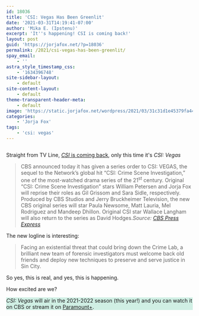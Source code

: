 ```yaml
---
id: 18036
title: 'CSI: Vegas Has Been Greenlit'
date: '2021-03-31T14:19:41-07:00'
author: 'Mika E. (Ipstenu)'
excerpt: 'It''s happening! CSI is coming back!'
layout: post
guid: 'https://jorjafox.net/?p=18036'
permalink: /2021/csi-vegas-has-been-greenlit/
spay_email:
    - ''
astra_style_timestamp_css:
    - '1634396748'
site-sidebar-layout:
    - default
site-content-layout:
    - default
theme-transparent-header-meta:
    - default
image: 'https://static.jorjafox.net/wordpress/2021/03/31c31d1e45379fa44a21f61c79e1fedb.jpg'
categories:
    - 'Jorja Fox'
tags:
    - 'csi: vegas'
---
```


<div class="wp-block-image"><figure class="aligncenter size-large"><img src="https://static.jorjafox.net/wordpress/2021/03/giphy.gif" alt="" class="wp-image-18037"/></figure></div>

Straight from TV Line, <a href="https://tvline.com/2021/03/31/csi-vegas-reboot-series-order-wallace-langham-hodges/"><em>CSI</em> is coming back</a>, only this time it's <em>CSI: Vegas</em>

<blockquote class="wp-block-quote">CBS announced today it has given a series order to CSI: VEGAS, the sequel to the Network’s global hit “CSI: Crime Scene Investigation,” one of the most-watched drama series of the 21<sup>st</sup>&nbsp;century. Original “CSI: Crime Scene Investigation” stars William Petersen and Jorja Fox will reprise their roles as Gil Grissom and Sara Sidle, respectively. Produced by CBS Studios and Jerry Bruckheimer Television, the new CBS original series will star Paula Newsome, Matt Lauria, Mel Rodriguez and Mandeep Dhillon. Original CSI star Wallace Langham will also return to the series as David Hodges.<cite>Source: <a href="https://www.viacomcbspressexpress.com/cbs-entertainment/releases/view?id=57269">CBS Press Express</a></cite></blockquote>

The new logline is interesting:

<blockquote class="wp-block-quote">Facing an existential threat that could bring down the Crime Lab, a brilliant new team of forensic investigators must welcome back old friends and deploy new techniques to preserve and serve justice in Sin City.</blockquote>

So yes, this is real, and yes, this is happening.

How excited are we?

<p class="has-background" style="background-color:#d0efe4"><em>CSI: Vegas</em> will air in the 2021-2022 season (this year!) and you can watch it on CBS or stream it on <a href="https://paramountplus.qflm.net/c/1242493/1007317/3065?u=https%3A%2F%2Fparamountplus.com%2Fshows%2Fcsi%2F">Paramount+</a>.
